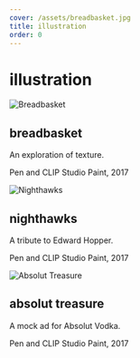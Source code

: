 ```yaml
---
cover: /assets/breadbasket.jpg
title: illustration
order: 0
---
```

# illustration

![Breadbasket](https://mir-s3-cdn-cf.behance.net/project_modules/max_1200/b2382e61468895.5a6fc5110332b.jpg)

## breadbasket

An exploration of texture.

Pen and CLIP Studio Paint, 2017

![Nighthawks](https://mir-s3-cdn-cf.behance.net/project_modules/1400/4e748f61469217.5a6fc7ce4699f.jpg)

## nighthawks

A tribute to Edward Hopper.

Pen and CLIP Studio Paint, 2017

![Absolut Treasure](https://mir-s3-cdn-cf.behance.net/project_modules/max_1200/eedc2662378979.5a8e412a7e963.jpg)

## absolut treasure

A mock ad for Absolut Vodka.

Pen and CLIP Studio Paint, 2017


